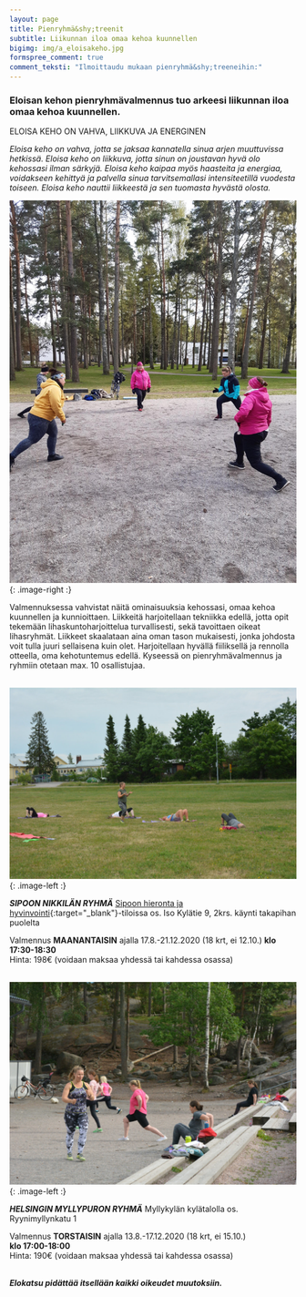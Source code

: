 ```yaml
---
layout: page
title: Pienryhmä&shy;treenit
subtitle: Liikunnan iloa omaa kehoa kuunnellen
bigimg: img/a_eloisakeho.jpg
formspree_comment: true
comment_teksti: "Ilmoittaudu mukaan pienryhmä&shy;treeneihin:"
---
```

### **Eloisan kehon pienryhmä&shy;valmennus**  tuo arkeesi liikunnan iloa omaa kehoa kuunnellen.
<p></p>
<p class="otsikkolistapalkki">
ELOISA KEHO ON VAHVA, LIIKKUVA JA ENERGINEN
</p>

_Eloisa keho on vahva, jotta se jaksaa kannatella sinua arjen muuttuvissa hetkissä.
Eloisa keho on liikkuva, jotta sinun on joustavan hyvä olo kehossasi ilman särkyjä.
Eloisa keho kaipaa myös haasteita ja energiaa, voidakseen kehittyä ja palvella sinua tarvitsemallasi intensiteetillä
vuodesta toiseen. Eloisa keho nauttii liikkeestä ja sen tuomasta hyvästä olosta._

![pienryhmä](/img/pienryhmatreenit_3.jpg "Eloisan kehon pienryhmätreenit"){: .image-right :}

Valmennuksessa vahvistat näitä ominaisuuksia kehossasi, omaa kehoa kuunnellen ja kunnioittaen. Liikkeitä harjoitellaan
tekniikka edellä, jotta opit tekemään lihaskuntoharjoittelua turvallisesti, sekä tavoittaen oikeat lihasryhmät. Liikkeet
skaalataan aina oman tason mukaisesti, jonka johdosta voit tulla juuri sellaisena kuin olet.
Harjoitellaan hyvällä fiiliksellä ja rennolla otteella, oma kehotuntemus edellä.
Kyseessä on pienryhmävalmennus ja ryhmiin otetaan max. 10 osallistujaa.
<br/><br/>

![Pienryhmätreeni](/img/nikkila.jpg "Nikkilän pienryhmä"){: .image-left :}

***SIPOON NIKKILÄN RYHMÄ***
[Sipoon hieronta ja hyvinvointi](https://www.sipoonhierontajahyvinvointi.fi/){:target="_blank"}-tiloissa os. Iso Kylätie 9, 2krs. käynti takapihan puolelta 

Valmennus **MAANANTAISIN** ajalla 17.8.-21.12.2020 (18 krt, ei 12.10.) **klo 17:30-18:30**  
Hinta: 198€ (voidaan maksaa yhdessä tai kahdessa osassa)
<br/><br/>

![Pienryhmätreeni](/img/myllypuro.jpg "Myllypuron pienryhmä"){: .image-left :}

***HELSINGIN MYLLYPURON RYHMÄ***
Myllykylän kylätalolla os. Ryynimyllynkatu 1

Valmennus **TORSTAISIN** ajalla 13.8.-17.12.2020 (18 krt, ei 15.10.)  
**klo 17:00-18:00**  
Hinta: 190€ (voidaan maksaa yhdessä tai kahdessa osassa)
<br/><br/>


***Elokatsu pidättää itsellään kaikki oikeudet muutoksiin.***